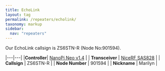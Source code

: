 ```yaml
---
title: EchoLink
layout: tag
permalink: /repeaters/echolink/
taxonomy: markup
sidebar:
  nav: "repeaters"
---
```


Our EchoLink callsign is ZS6STN-R (Node No:901594).

|---|---|
|__Controller__| <a href="https://wiki.friendlyelec.com/wiki/index.php/NanoPi_NEO" target="_blank">NanoPi Neo v1.4</a> |
| __Transceiver__ | <a href="https://file.fomille.site/1260815565112336386/1693511984863154178.pdf" target="_blank">NiceRF SAS828</a> |
| __Callsign__ | ZS6STN-R |
| __Node Number__ | 901594 |
| __Nickname__ | Marilyn |
